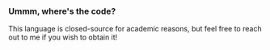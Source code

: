 ### Ummm, where's the code?
This language is closed-source for academic reasons, but feel free to reach out to me if you wish to obtain it!
